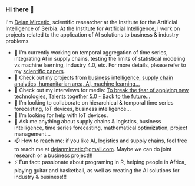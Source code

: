 ### Hi there 👋

I'm [Dejan Mircetic](https://www.linkedin.com/feed/update/urn:li:activity:6993199240374050816/), scientific researcher at the Institute for the Artificial Intelligence of Serbia. At the Institute for Artificial Intelligence, I work on projects related to the application of AI solutions to business & industry problems. 

- 🔭 I’m currently working on temporal aggregation of time series, integrating AI in supply chains, testing the limits of statistical modeling vs machine laerning, industry 4.0, etc. For more details, please refer to my [scientific papers](https://www.researchgate.net/profile/Dejan-Mircetic).
- :microscope: Check out my projects from [business intelligence, supply chain analytics, humanitarian area, AI, machine learning...](https://www.linkedin.com/in/dejan-mircetic-9b03b896/details/projects/)
- :microphone: Check out my interviews for media: [To break the fear of applying new technologies](https://biznis.rs/vesti/srbija/razbiti-strah-od-primene-novih-tehnologija/), [Talents together 5.0 - Back to the future](https://www.linkedin.com/posts/ai-institute-serbia_ai-refuture-aiserbia-activity-7016743285805199361-OD4w?utm_source=share&utm_medium=member_desktop)...
- 👯 I’m looking to collaborate on hierarchical & temporal time series forecasting, IoT devices, business intelligence...
- 🤔 I’m looking for help with IoT devices. 
- 💬 Ask me anything about supply chains & logistics, business intelligence, time series forecasting, mathematical optimization, project management...
- 📫 How to reach me: if you like AI, logistics and supply chains, feel free to reach me at dejanmircetic@gmail.com. Maybe we can do joint research or a business project!!!
- ⚡ Fun fact: passionate about programing in R, helping people in Africa, playing guitar and basketball, as well as creating the AI solutions for industry & business!!!

